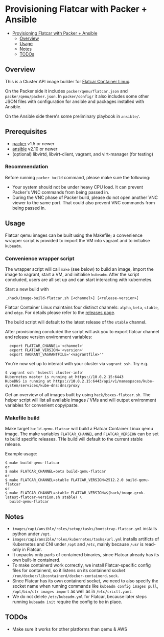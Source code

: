 # Provisioning Flatcar with Packer + Ansible

- [Provisioning Flatcar with Packer + Ansible](#provisioning-flatcar-with-packer--ansible)
  - [Overview](#overview)
  - [Usage](#usage)
  - [Notes](#notes)
  - [TODOs](#todos)

## Overview

This is a Cluster API image builder for [Flatcar Container Linux](https://kinvolk.io/flatcar-container-linux).

On the Packer side it includes `packer/qemu/flatcar.json` and `packer/qemu/packer.json`.
In `packer/config/` it also includes some other JSON files with configuration for
ansible and packages installed with Ansible.

On the Ansible side there's some preliminary playbook in `ansible/`.

## Prerequisites

* [packer](https://packer.io/) v1.5 or newer
* [ansible](https://github.com/ansible/ansible/releases) v2.10 or newer
* (optional) libvirtd, libvirt-client, vagrant, and virt-manager (for testing)

### Recommendation

Before running `packer build` command, please make sure the following:

* Your system should not be under heavy CPU load. It can prevent Packer's VNC commands from being passed in.
* During the VNC phase of Packer build, please do not open another VNC viewer to the same port. That could also prevent VNC commands from being passed in.

## Usage

Flatcar qemu images can be built using the Makefile; a convenience wrapper
script is provided to import the VM into vagrant and to initialise `kubeadm`.

### Convenience wrapper script

The wrapper script will call `make` (see below) to build an image,
import the image to vagrant, start a VM, and initialise `kubeadm`. After the
script concluded, users are all set up and can start interacting with kubernetes.

Start a new build with
```shell
./hack/image-build-flatcar.sh [<channel>] [<release-version>]
```

Flatcar Container Linux maintains four distinct
channels: `alpha`, `beta`, `stable`, and `edge`. For details please refer to
the [releases page](https://kinvolk.io/flatcar-container-linux/releases/).

The build script will default to the latest release of the `stable` channel.

After provisioning concluded the script will ask you to export flatcar channel
and release version environment variables:
```shell
  export FLATCAR_CHANNEL='<channel>'
  export FLATCAR_VERSION='<version>'
  export VAGRANT_VAGRANTFILE='<vagrantfile>'"
```

You're now set up to interact with your cluster via `vagrant ssh`. Try e.g.

```shell
$ vagrant ssh 'kubectl cluster-info'
Kubernetes master is running at https://10.0.2.15:6443
KubeDNS is running at https://10.0.2.15:6443/api/v1/namespaces/kube-system/services/kube-dns:dns/proxy
```

Get an overview of all images built by using `hack/boxes-flatcar.sh`. The
helper script will list all available images / VMs and will output environment
variables for convenient copy/paste.

### Makefile build

Make target `build-qemu-flatcar` will build a Flatcar Container Linux qemu
image. The make variables `FLATCAR_CHANNEL` and `FLATCAR_VERSION` can be set to
build specific releases. THe build will default to the current stable release.

Example usage:
```shell
$ make build-qemu-flatcar
or
$ make FLATCAR_CHANNEL=beta build-qemu-flatcar
or
$ make FLATCAR_CHANNEL=stable FLATCAR_VERSION=2512.2.0 build-qemu-flatcar
or
$ make FLATCAR_CHANNEL=stable FLATCAR_VERSION=$(hack/image-grok-latest-flatcar-version.sh stable) \
  build-qemu-flatcar
```

## Notes

* `images/capi/ansible/roles/setup/tasks/bootstrap-flatcar.yml` installs python under `/opt`.
* `images/capi/ansible/roles/kubernetes/tasks/url.yml` installs artificts of Kubernetes and CNI under `/opt` and `/etc`, mainly because `/usr` is read-only in Flatcar.
* It unpacks only parts of containerd binaries, since Flatcar already has its own built-in containerd.
* To make containerd work correctly, we install Flatcar-specific config files for containerd, so it listens on its containerd socket `/run/docker/libcontainerd/docker-containerd.sock`.
* Since Flatcar has its own containerd socket, we need to also specify the socket name when running commands like `kubeadm config images pull`, `/opt/bin/ctr images import` as well as in `/etc/crictl.yaml`.
* We do not delete `/etc/kubeadm.yml` for Flatcar, because later steps running `kubeadm init` require the config to be in place.

## TODOs

* Make sure it works for other platforms than qemu & AWS

